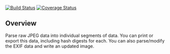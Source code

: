 [![Build Status](https://travis-ci.org/dsoprea/go-jpeg-image-structure.svg?branch=master)](https://travis-ci.org/dsoprea/go-jpeg-image-structure)
[![Coverage Status](https://coveralls.io/repos/github/dsoprea/go-jpeg-image-structure/badge.svg?branch=master)](https://coveralls.io/github/dsoprea/go-jpeg-image-structure?branch=master)

## Overview

Parse raw JPEG data into individual segments of data. You can print or export this data, including hash digests for each. You can also parse/modify the EXIF data and write an updated image.

